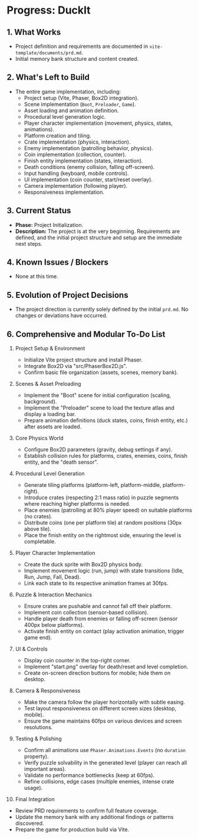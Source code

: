 # Progress: DuckIt

## 1. What Works

- Project definition and requirements are documented in `vite-template/documents/prd.md`.
- Initial memory bank structure and content created.

## 2. What's Left to Build

- The entire game implementation, including:
  - Project setup (Vite, Phaser, Box2D integration).
  - Scene implementation (`Boot`, `Preloader`, `Game`).
  - Asset loading and animation definition.
  - Procedural level generation logic.
  - Player character implementation (movement, physics, states, animations).
  - Platform creation and tiling.
  - Crate implementation (physics, interaction).
  - Enemy implementation (patrolling behavior, physics).
  - Coin implementation (collection, counter).
  - Finish entity implementation (states, interaction).
  - Death conditions (enemy collision, falling off-screen).
  - Input handling (keyboard, mobile controls).
  - UI implementation (coin counter, start/reset overlay).
  - Camera implementation (following player).
  - Responsiveness implementation.

## 3. Current Status

- **Phase:** Project Initialization.
- **Description:** The project is at the very beginning. Requirements are defined, and the initial project structure and setup are the immediate next steps.

## 4. Known Issues / Blockers

- None at this time.

## 5. Evolution of Project Decisions

- The project direction is currently solely defined by the initial `prd.md`. No changes or deviations have occurred.

## 6. Comprehensive and Modular To-Do List

1. Project Setup & Environment

   - Initialize Vite project structure and install Phaser.
   - Integrate Box2D via "src/PhaserBox2D.js".
   - Confirm basic file organization (assets, scenes, memory bank).

2. Scenes & Asset Preloading

   - Implement the "Boot" scene for initial configuration (scaling, background).
   - Implement the "Preloader" scene to load the texture atlas and display a loading bar.
   - Prepare animation definitions (duck states, coins, finish entity, etc.) after assets are loaded.

3. Core Physics World

   - Configure Box2D parameters (gravity, debug settings if any).
   - Establish collision rules for platforms, crates, enemies, coins, finish entity, and the "death sensor".

4. Procedural Level Generation

   - Generate tiling platforms (platform-left, platform-middle, platform-right).
   - Introduce crates (respecting 2:1 mass ratio) in puzzle segments where reaching higher platforms is needed.
   - Place enemies (patrolling at 80% player speed) on suitable platforms (no crates).
   - Distribute coins (one per platform tile) at random positions (30px above tile).
   - Place the finish entity on the rightmost side, ensuring the level is completable.

5. Player Character Implementation

   - Create the duck sprite with Box2D physics body.
   - Implement movement logic (run, jump) with state transitions (Idle, Run, Jump, Fall, Dead).
   - Link each state to its respective animation frames at 30fps.

6. Puzzle & Interaction Mechanics

   - Ensure crates are pushable and cannot fall off their platform.
   - Implement coin collection (sensor-based collision).
   - Handle player death from enemies or falling off-screen (sensor 400px below platforms).
   - Activate finish entity on contact (play activation animation, trigger game end).

7. UI & Controls

   - Display coin counter in the top-right corner.
   - Implement "start.png" overlay for death/reset and level completion.
   - Create on-screen direction buttons for mobile; hide them on desktop.

8. Camera & Responsiveness

   - Make the camera follow the player horizontally with subtle easing.
   - Test layout responsiveness on different screen sizes (desktop, mobile).
   - Ensure the game maintains 60fps on various devices and screen resolutions.

9. Testing & Polishing

   - Confirm all animations use `Phaser.Animations.Events` (no `duration` property).
   - Verify puzzle solvability in the generated level (player can reach all important areas).
   - Validate no performance bottlenecks (keep at 60fps).
   - Refine collisions, edge cases (multiple enemies, intense crate usage).

10. Final Integration

- Review PRD requirements to confirm full feature coverage.
- Update the memory bank with any additional findings or patterns discovered.
- Prepare the game for production build via Vite.
